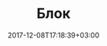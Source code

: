 ---
title: "Блок"
date: 2017-12-08T17:18:39+03:00
tag: "wiki"
info:
    one: "структура данных, содержащая информацию о последних транзакциях в криптографической форме"
    two: "Блок (block) — структура данных, содержащая информацию о последних транзакциях в криптографической форме. Каждый блок состоит из заголовка и тела. Блокчейн представляет собой структуру данных, составленную из цепочки блоков."
---